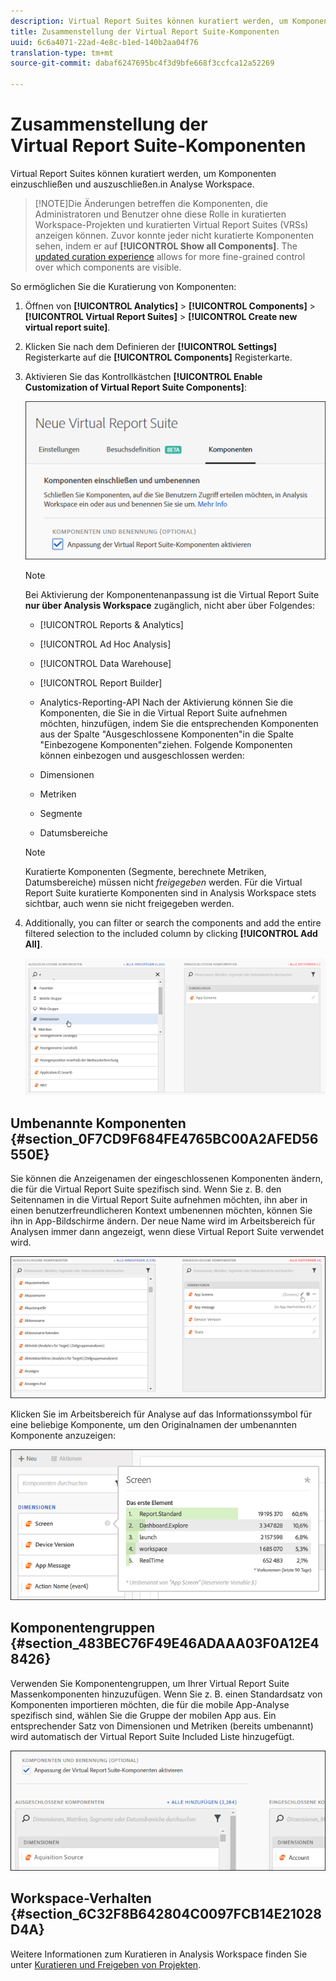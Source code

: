 ```yaml
---
description: Virtual Report Suites können kuratiert werden, um Komponenten einzuschließen und auszuschließen.in Analyse Workspace.
title: Zusammenstellung der Virtual Report Suite-Komponenten
uuid: 6c6a4071-22ad-4e8c-b1ed-140b2aa04f76
translation-type: tm+mt
source-git-commit: dabaf6247695bc4f3d9bfe668f3ccfca12a52269

---
```



# Zusammenstellung der Virtual Report Suite-Komponenten

Virtual Report Suites können kuratiert werden, um Komponenten einzuschließen und auszuschließen.in Analyse Workspace.

>[!NOTE]Die Änderungen betreffen die Komponenten, die Administratoren und Benutzer ohne diese Rolle in kuratierten Workspace-Projekten und kuratierten Virtual Report Suites (VRSs) anzeigen können. Zuvor konnte jeder nicht kuratierte Komponenten sehen, indem er auf **[!UICONTROL Show all Components]**. The [updated curation experience](https://marketing.adobe.com/resources/help/de_DE/analytics/analysis-workspace/curate-projects-vrs.html) allows for more fine-grained control over which components are visible.

So ermöglichen Sie die Kuratierung von Komponenten:

1. Öffnen von **[!UICONTROL Analytics]** > **[!UICONTROL Components]** > **[!UICONTROL Virtual Report Suites]** > **[!UICONTROL Create new virtual report suite]**.
1. Klicken Sie nach dem Definieren der **[!UICONTROL Settings]** Registerkarte auf die **[!UICONTROL Components]** Registerkarte.

1. Aktivieren Sie das Kontrollkästchen **[!UICONTROL Enable Customization of Virtual Report Suite Components]**:

   ![](assets/vrs-enable.png)

   >[!NOTE]
   >
   >Bei Aktivierung der Komponentenanpassung ist die Virtual Report Suite **nur über Analysis Workspace** zugänglich, nicht aber über Folgendes:

   * [!UICONTROL Reports & Analytics]
   * [!UICONTROL Ad Hoc Analysis]
   * [!UICONTROL Data Warehouse]
   * [!UICONTROL Report Builder]
   * Analytics-Reporting-API
   Nach der Aktivierung können Sie die Komponenten, die Sie in die Virtual Report Suite aufnehmen möchten, hinzufügen, indem Sie die entsprechenden Komponenten aus der Spalte &quot;Ausgeschlossene Komponenten&quot;in die Spalte &quot;Einbezogene Komponenten&quot;ziehen. Folgende Komponenten können einbezogen und ausgeschlossen werden:

   * Dimensionen
   * Metriken
   * Segmente
   * Datumsbereiche
   >[!NOTE]
   >
   >Kuratierte Komponenten (Segmente, berechnete Metriken, Datumsbereiche) müssen nicht *freigegeben* werden. Für die Virtual Report Suite kuratierte Komponenten sind in Analysis Workspace stets sichtbar, auch wenn sie nicht freigegeben werden.

1. Additionally, you can filter or search the components and add the entire filtered selection to the included column by clicking **[!UICONTROL Add All]**.

   ![](assets/vrs-add-all.png)

## Umbenannte Komponenten {#section_0F7CD9F684FE4765BC00A2AFED56550E}

Sie können die Anzeigenamen der eingeschlossenen Komponenten ändern, die für die Virtual Report Suite spezifisch sind. Wenn Sie z. B. den Seitennamen in die Virtual Report Suite aufnehmen möchten, ihn aber in einen benutzerfreundlicheren Kontext umbenennen möchten, können Sie ihn in App-Bildschirme ändern. Der neue Name wird im Arbeitsbereich für Analysen immer dann angezeigt, wenn diese Virtual Report Suite verwendet wird.

![](assets/vrs-rename-component.png)

Klicken Sie im Arbeitsbereich für Analyse auf das Informationssymbol für eine beliebige Komponente, um den Originalnamen der umbenannten Komponente anzuzeigen:

![](assets/vrs-aw-renamed.png)

## Komponentengruppen  {#section_483BEC76F49E46ADAAA03F0A12E48426}

Verwenden Sie Komponentengruppen, um Ihrer Virtual Report Suite Massenkomponenten hinzuzufügen. Wenn Sie z. B. einen Standardsatz von Komponenten importieren möchten, die für die mobile App-Analyse spezifisch sind, wählen Sie die Gruppe der mobilen App aus. Ein entsprechender Satz von Dimensionen und Metriken (bereits umbenannt) wird automatisch der Virtual Report Suite Included Liste hinzugefügt.

![](assets/vrs-comp-grp.png)

## Workspace-Verhalten {#section_6C32F8B642804C0097FCB14E21028D4A}

Weitere Informationen zum Kuratieren in Analysis Workspace finden Sie unter [Kuratieren und Freigeben von Projekten](https://marketing.adobe.com/resources/help/de_DE/analytics/analysis-workspace/curate.html).
